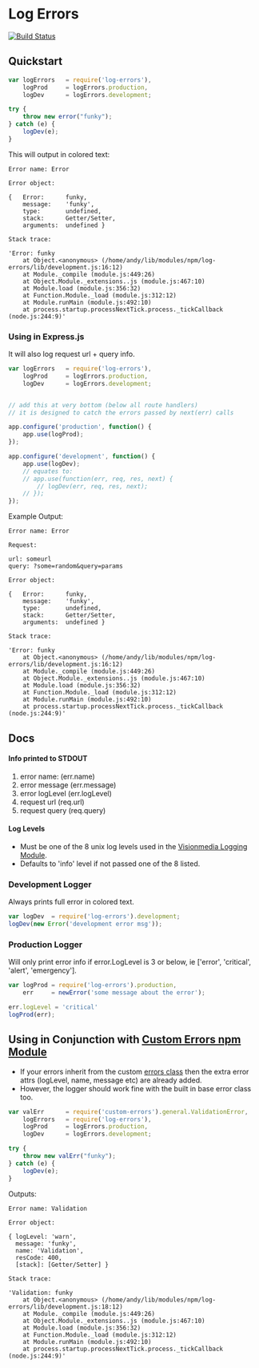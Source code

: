 # Log Errors

[![Build Status](https://secure.travis-ci.org/techjacker/log-errors.png)](http://travis-ci.org/techjacker/log-errors)


## Quickstart
```JavaScript
var	logErrors 	= require('log-errors'),
	logProd 	= logErrors.production,
	logDev 		= logErrors.development;

try {
	throw new error("funky");
} catch (e) {
	logDev(e);
}
```

This will output in colored text:
```Shell
Error name: Error

Error object:

{  	Error: 		funky,
   	message: 	'funky',
   	type: 		undefined,
   	stack:  	Getter/Setter,
   	arguments: 	undefined }

Stack trace:

'Error: funky
    at Object.<anonymous> (/home/andy/lib/modules/npm/log-errors/lib/development.js:16:12)
    at Module._compile (module.js:449:26)
    at Object.Module._extensions..js (module.js:467:10)
    at Module.load (module.js:356:32)
    at Function.Module._load (module.js:312:12)
    at Module.runMain (module.js:492:10)
    at process.startup.processNextTick.process._tickCallback (node.js:244:9)'
```

### Using in Express.js

It will also log request url + query info.
```JavaScript
var	logErrors 	= require('log-errors'),
	logProd 	= logErrors.production,
	logDev 		= logErrors.development;


// add this at very bottom (below all route handlers)
// it is designed to catch the errors passed by next(err) calls

app.configure('production', function() {
	app.use(logProd);
});

app.configure('development', function() {
	app.use(logDev);
	// equates to:
	// app.use(function(err, req, res, next) {
		// logDev(err, req, res, next);
	// });
});
```

Example Output:
```Shell
Error name: Error

Request:

url: someurl
query: ?some=random&query=params

Error object:

{  	Error: 		funky,
   	message: 	'funky',
   	type: 		undefined,
   	stack:  	Getter/Setter,
   	arguments: 	undefined }

Stack trace:

'Error: funky
    at Object.<anonymous> (/home/andy/lib/modules/npm/log-errors/lib/development.js:16:12)
    at Module._compile (module.js:449:26)
    at Object.Module._extensions..js (module.js:467:10)
    at Module.load (module.js:356:32)
    at Function.Module._load (module.js:312:12)
    at Module.runMain (module.js:492:10)
    at process.startup.processNextTick.process._tickCallback (node.js:244:9)'
```

## Docs

#### Info printed to STDOUT
1. error name: (err.name)
2. error message (err.message)
3. error logLevel (err.logLevel)
4. request url (req.url)
5. request query (req.query)

#### Log Levels
- Must be one of the 8 unix log levels used in the [Visionmedia Logging Module](https://github.com/visionmedia/log.js).
- Defaults to 'info' level if not passed one of the 8 listed.


### Development Logger
Always prints full error in colored text.
```JavaScript
var logDev 	= require('log-errors').development;
logDev(new Error('development error msg'));
```

### Production Logger
Will only print error info if error.LogLevel is 3 or below, ie ['error', 'critical', 'alert', 'emergency'].
```JavaScript
var logProd	= require('log-errors').production,
	err 	= newError('some message about the error');

err.logLevel = 'critical'
logProd(err);
```

## Using in Conjunction with [Custom Errors npm Module](https://github.com/techjacker/custom-errors)

- If your errors inherit from the custom [errors class](https://github.com/techjacker/custom-errors) then the extra error attrs (logLevel, name, message etc) are already added.
- However, the logger should work fine with the built in base error class too.

```JavaScript
var valErr 		= require('custom-errors').general.ValidationError,
	logErrors 	= require('log-errors'),
	logProd 	= logErrors.production,
	logDev 		= logErrors.development;

try {
	throw new valErr("funky");
} catch (e) {
	logDev(e);
}
```

Outputs:
```Shell
Error name: Validation

Error object:

{ logLevel: 'warn',
  message: 'funky',
  name: 'Validation',
  resCode: 400,
  [stack]: [Getter/Setter] }

Stack trace:

'Validation: funky
    at Object.<anonymous> (/home/andy/lib/modules/npm/log-errors/lib/development.js:18:12)
    at Module._compile (module.js:449:26)
    at Object.Module._extensions..js (module.js:467:10)
    at Module.load (module.js:356:32)
    at Function.Module._load (module.js:312:12)
    at Module.runMain (module.js:492:10)
    at process.startup.processNextTick.process._tickCallback (node.js:244:9)'
```